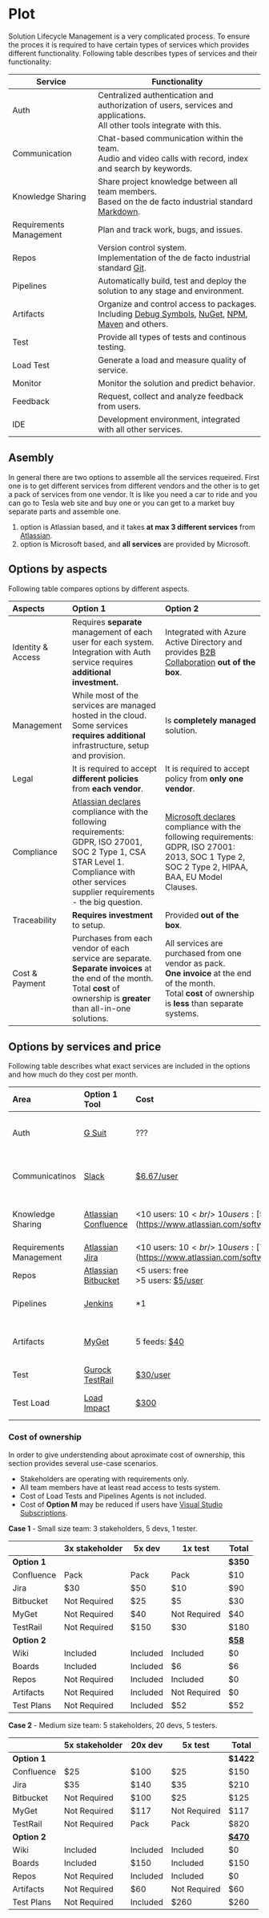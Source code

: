 # Plot

Solution Lifecycle Management is a very complicated process.
To ensure the proces it is required to have certain types of services which provides different functionality.
Following table describes types of services and their functionality:

| Service                 | Functionality 
|-------------------------|--------------
| Auth                    | Centralized authentication and authorization of users, services and applications.<br/>All other tools integrate with this.
| Communication           | Chat-based communication within the team.<br/>Audio and video calls with record, index and search by keywords.
| Knowledge Sharing       | Share project knowledge between all team members.<br/>Based on the de facto industrial standard [Markdown](https://en.wikipedia.org/wiki/Markdown).
| Requirements Management | Plan and track work, bugs, and issues.
| Repos                   | Version control system.<br/>Implementation of the de facto industrial standard  [Git](https://en.wikipedia.org/wiki/Git).
| Pipelines               | Automatically build, test and deploy the solution to any stage and environment.
| Artifacts               | Organize and control access to packages.</br>Including [Debug Symbols](https://en.wikipedia.org/wiki/Debug_symbol), [NuGet](https://en.wikipedia.org/wiki/NuGet), [NPM](https://en.wikipedia.org/wiki/Npm_(software)), [Maven](https://en.wikipedia.org/wiki/Apache_Maven) and others.
| Test                    | Provide all types of tests and continous testing.
| Load Test               | Generate a load and measure quality of service. 
| Monitor                 | Monitor the solution and predict behavior.
| Feedback                | Request, collect and analyze feedback from users.
| IDE                     | Development environment, integrated with all other services.

## Asembly

In general there are two options to assemble all the services requeired.
First one is to get different services from different vendors and the other is to get a pack of services from one vendor.
It is like you need a car to ride and you can go to Tesla web site and buy one or you can get to a market buy separate parts and assemble one.

1. option is Atlassian based, and it takes **at max 3 different services** from [Atlassian](https://www.atlassian.com/).
2. option is Microsoft based, and **all services** are provided by Microsoft.

## Options by aspects

Following table compares options by different aspects.

| Aspects            | Option 1 | Option 2 |
|:-------------------|:---------|:---------|
| Identity & Access  | Requires **separate** management of each user for each system.<br/>Integration with Auth service requires **additional investment.** | Integrated with Azure Active Directory and provides [B2B Collaboration](https://docs.microsoft.com/en-us/azure/active-directory/b2b/what-is-b2b) **out of the box**.
| Management         | While most of the services are managed hosted in the cloud.<br/>Some services **requires additional** infrastructure, setup and provision. | Is **completely managed** solution.
| Legal              | It is required to accept **different policies** from **each vendor**. | It is required to accept policy from **only one vendor**.
| Compliance         | [Atlassian declares](https://www.atlassian.com/trust/compliance) compliance with the following requirements:<br/>GDPR, ISO 27001, SOC 2 Type 1, CSA STAR Level 1.<br/>Compliance with other services supplier requirements - the big question. | [Microsoft declares](https://docs.microsoft.com/en-us/azure/devops/articles/team-services-security-whitepaper?view=vsts#compliance-certifications) compliance with the following requirements:<br/>GDPR, ISO 27001: 2013, SOC 1 Type 2, SOC 2 Type 2, HIPAA, BAA, EU Model Clauses.
| Traceability       | **Requires investment** to setup. | Provided **out of the box**.
| Cost & Payment     | Purchases from each vendor of each service are separate.<br/>**Separate invoices** at the end of the month.<br/>Total **cost** of ownership is **greater** than all-in-one solutions.| All services are purchased from one vendor as pack.<br/>**One invoice** at the end of the month.<br/>Total **cost** of ownership is **less** than separate systems.

## Options by services and price

Following table describes what exact services are included in the options and how much do they cost per month.

| Area                    | Option 1 Tool | Cost | Option 2 Tool | Cost
|:------------------------|:--------------|:-----|:--------------|:-----
| Auth                    | [G Suit](https://confluence.atlassian.com/cloud/security-with-g-suite-938859740.html) | ??? | [Active Directory](https://docs.microsoft.com/en-us/azure/active-directory/) | free: basic<br/>extra: [$1/user](https://azure.microsoft.com/en-us/pricing/details/active-directory/)
| Communicatinos          | [Slack](https://slack.com/) | [$6.67/user](https://slack.com/pricing) | [Teams](https://products.office.com/en-us/microsoft-teams/group-chat-software) | domain: [$5/user](https://products.office.com/en-us/microsoft-teams/free)<br/>guests: free
| Knowledge Sharing       | [Atlassian Confluence](https://www.atlassian.com/software/confluence) |\<10 users: $10<br/>\>10 users: [$5/user](https://www.atlassian.com/software/confluence/pricing) | [Wiki](https://azure.microsoft.com/en-us/services/devops/wiki/) |free: 5 users<br/>extra: [$6/user](https://marketplace.visualstudio.com/items?itemName=ms.vss-vstsuser#pricing)
| Requirements Management | [Atlassian Jira](https://jira.atlassian.com/) |\<10 users: $10<br/>\>10 users: [$7/user](https://www.atlassian.com/software/jira/pricing) | [Boards](https://azure.microsoft.com/en-us/services/devops/boards/) | Included
| Repos                   | [Atlassian Bitbucket](https://www.atlassian.com/software/bitbucket) |\<5 users: free<br/>\>5 users: [$5/user](https://www.atlassian.com/software/bitbucket/pricing?tab=cloud)| [Repos](https://azure.microsoft.com/en-us/services/devops/repos/) | Included
| Pipelines               | [Jenkins](https://jenkins.io/) | \*1 | [Pipelines](https://azure.microsoft.com/en-us/services/devops/pipelines/) | free: 1<br/>extra: [$40/pipe](https://marketplace.visualstudio.com/items?itemName=ms.build-release-hosted-pipelines#pricing)
| Artifacts               | [MyGet](https://www.myget.org) | 5 feeds: [$40](https://www.myget.org/pricing) | [Artifacts](https://azure.microsoft.com/en-us/services/devops/artifacts/) | free: 5 users<br/>extra: [$4/user](https://marketplace.visualstudio.com/items?itemName=ms.feed#pricing)
| Test                    | [Gurock TestRail](http://www.gurock.com/testrail/) | [$30/user](http://www.gurock.com/testrail/pricing/cloud/) | [Test Plans](https://azure.microsoft.com/en-us/services/devops/test-plans/) | [$52/user](https://marketplace.visualstudio.com/items?itemName=ms.vss-testmanager-web#pricing)
| Test Load               | [Load Impact](https://loadimpact.com/) | [$300](https://loadimpact.com/pricing) | [Load Tests](https://docs.microsoft.com/en-us/azure/devops/test/load-test/get-started-simple-cloud-load-test?view=vsts) | free: 20k<br/>extra: [$36/100k](https://docs.microsoft.com/en-us/vsts/billing/buy-load-testing-vs#_buy-load-testing)

### Cost of ownership

In order to give understending about aproximate cost of ownership, this section provides several use-case scenarios.

- Stakeholders are operating with requirements only.
- All team members have at least read access to tests system.
- Cost of Load Tests and Pipelines Agents is not included.
- Cost of **Option M** may be reduced if users have [Visual Studio Subscriptions](https://www.visualstudio.com/vs/pricing/).

**Case 1** - Small size team: 3 stakeholders, 5 devs, 1 tester.

|              | 3х stakeholder | 5х dev   | 1х test      | Total
|--------------|----------------|----------|--------------|------
| **Option 1** |                |          |              | **\$350**
| Confluence   | Pack           | Pack     | Pack         | \$10
| Jira         | \$30           | \$50     | \$10         | \$90
| Bitbucket    | Not Required   | \$25     | \$5          | \$30
| MyGet        | Not Required   | \$40     | Not Required | \$40
| TestRail     | Not Required   | \$150    | \$30         | \$180
| **Option 2** |                |          |              | [**\$58**](https://azure.com/e/e2fab501432549e9838fda96a28209fe)
| Wiki         | Included       | Included | Included     | \$0
| Boards       | Included       | Included | \$6          | \$6
| Repos        | Not Required   | Included | Included     | \$0
| Artifacts    | Not Required   | Included | Not Required | \$0
| Test Plans   | Not Required   | Included | \$52         | \$52

**Case 2** - Medium size team: 5 stakeholders, 20 devs, 5 testers.

|              | 5х stakeholder | 20х dev  | 5х test      | Total
|--------------|----------------|----------|--------------|------
| **Option 1** |                |          |              | **\$1422**
| Confluence   | \$25           | \$100    | \$25         | \$150
| Jira         | \$35           | \$140    | \$35         | \$210
| Bitbucket    | Not Required   | \$100    | \$25         | \$125
| MyGet        | Not Required   | \$117    | Not Required | \$117
| TestRail     | Not Required   | Pack     | Pack         | \$820
| **Option 2** |                |          |              | [**\$470**](https://azure.com/e/b924bc65abf04e2090a7d171aa9a2cac)
| Wiki         | Included       | Included | Included     | \$0
| Boards       | Included       | \$150    | Included     | \$150
| Repos        | Not Required   | Included | Included     | \$0
| Artifacts    | Not Required   | \$60     | Not Required | \$60
| Test Plans   | Not Required   | Included | \$260        | \$260